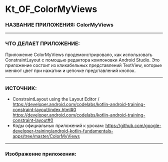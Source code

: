 # Kt_OF_ColorMyViews

### НАЗВАНИЕ ПРИЛОЖЕНИЯ: ColorMyViews

------------------------------

### ЧТО ДЕЛАЕТ ПРИЛОЖЕНИЕ:

Приложение ColorMyViews продемонстрировало, как использовать ConstraintLayout
 с помощью редактора компоновки Android Studio. Это приложение состоит из кликабельных представлений
 TextView, которые меняют цвет при нажатии и цепочке представлений кнопок.

------------------------------

### ИСТОЧНИК:

* ConstraintLayout using the Layout Editor /
https://developer.android.com/codelabs/kotlin-android-training-constraint-layout/index.html#0
https://developer.android.com/codelabs/kotlin-android-training-constraint-layout#0
* Коды официальных приложений к урокам:
https://github.com/google-developer-training/android-kotlin-fundamentals-apps/tree/master/ColorMyViews

------------------------------

### Изображение приложения:

